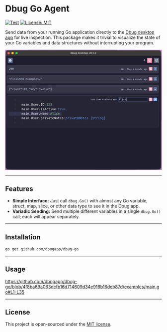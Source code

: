 # Dbug Go Agent

[![Test](https://github.com/dbugapp/dbug-go/actions/workflows/test.yml/badge.svg)](https://github.com/dbugapp/dbug-go/actions/workflows/test.yml)
[![License: MIT](https://img.shields.io/badge/License-MIT-blue.svg)](https://opensource.org/licenses/MIT)

Send data from your running Go application directly to the [Dbug desktop app](https://github.com/dbugapp/desktop) for live inspection. This package makes it trivial to visualize the state of your Go variables and data structures without interrupting your program.

![Dbug Desktop Go Example](dbug-desktop-go.png)

---

## Features

- **Simple Interface:** Just call `dbug.Go()` with almost any Go variable, struct, map, slice, or other data type to see it in the Dbug app.
- **Variadic Sending:** Send multiple different variables in a single `dbug.Go()` call; each will appear separately.

---

## Installation

```bash
go get github.com/dbugapp/dbug-go
```

---

## Usage

https://github.com/dbugapp/dbug-go/blob/4f8ba69a063dcfb16d714609d34e916b16deb87d/examples/main.go#L1-L35

---

## License

This project is open-sourced under the [MIT license](https://opensource.org/licenses/MIT).

